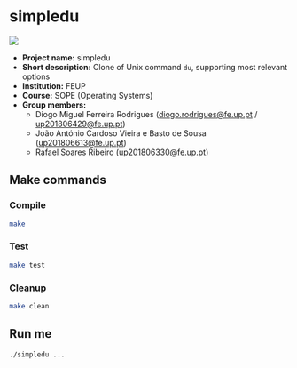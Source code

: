 # simpledu

<p align="left">
  <img src="https://github.com/dmfrodrigues/feup-sope-proj1/workflows/check/badge.svg">
</p>

- **Project name:** simpledu
- **Short description:** Clone of Unix command `du`, supporting most relevant options
- **Institution:** FEUP
- **Course:** SOPE (Operating Systems)
- **Group members:**
    - Diogo Miguel Ferreira Rodrigues (diogo.rodrigues@fe.up.pt / up201806429@fe.up.pt)
    - João António Cardoso Vieira e Basto de Sousa (up201806613@fe.up.pt)
    - Rafael Soares Ribeiro (up201806330@fe.up.pt)

## Make commands
### Compile

```sh
make
```

### Test

```sh
make test
```

### Cleanup

```sh
make clean
```

## Run me

```sh
./simpledu ...
```
